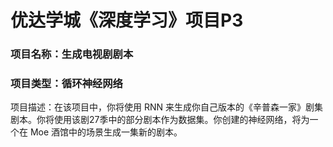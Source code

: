 # 优达学城《深度学习》项目P3

### 项目名称：生成电视剧剧本

### 项目类型：循环神经网络

项目描述：在该项目中，你将使用 RNN 来生成你自己版本的《辛普森一家》剧集剧本。你将使用该剧27季中的部分剧本作为数据集。你创建的神经网络，将为一个在 Moe 酒馆中的场景生成一集新的剧本。
